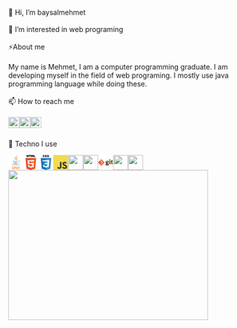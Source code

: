 👋 Hi, I’m baysalmehmet
<br/>
<br/>
👀 I’m interested in web programing
<br/>
<br/>
⚡About me
<br/>
<br/>
My name is Mehmet, I am a computer programming graduate.
I am developing myself in the field of web programing.
I mostly use java programming language while doing these.
<br/>
<br/>
📫 How to reach me
<br/>
<br/>
[<img height="22" width="22" src="https://unpkg.com/simple-icons@v7/icons/linkedin.svg" align="left"/>][linkedin]
[<img height="22" width="22" src="https://unpkg.com/simple-icons@v7/icons/telegram.svg" align="left"/>][telegram]
[<img height="22" width="22" src="https://unpkg.com/simple-icons@v7/icons/hackerrank.svg" align="left"/>][hackerrank]

[linkedin]: https://www.linkedin.com/in/mehmet-baysal-e23/
[telegram]: https://t.me/mbayso
[hackerrank]: https://www.hackerrank.com/h190130038 

<br/>

🌱 Techno I use
<br/>

<img src="https://raw.githubusercontent.com/github/explore/5b3600551e122a3277c2c5368af2ad5725ffa9a1/topics/java/java.png" align="left" width="30" height="30">
<img src="https://raw.githubusercontent.com/github/explore/80688e429a7d4ef2fca1e82350fe8e3517d3494d/topics/html/html.png" align="left" width="30" height="30">
<img src="https://raw.githubusercontent.com/github/explore/80688e429a7d4ef2fca1e82350fe8e3517d3494d/topics/css/css.png" align="left" width="30" height="30">
<img src="https://raw.githubusercontent.com/github/explore/80688e429a7d4ef2fca1e82350fe8e3517d3494d/topics/javascript/javascript.png" align="left" width="30" height="30">
<img src="https://encrypted-tbn0.gstatic.com/images?q=tbn:ANd9GcQS7P_GfkneDvaar5L8DXH69LJqitbRd7SQoA&usqp=CAU" align="left" width="30" height="30">
<img src="https://pbs.twimg.com/profile_images/1255113654049128448/J5Yt92WW_400x400.png" align="left" width="30" height="30">
<img src="https://raw.githubusercontent.com/github/explore/80688e429a7d4ef2fca1e82350fe8e3517d3494d/topics/git/git.png" align="left" width="30" height="30">
<img src="https://www.megaleechers.com/storage/Visual-Studio-Code-Icon.png" align="left" width="30" height="30">
<img src="https://upload.wikimedia.org/wikipedia/commons/b/b0/NewTux.svg" align="left" width="30" height="30">

<img src="https://github-readme-stats.vercel.app/api?username=baysalmehmet&show_icons=true&theme=radical" width="400" height="300">

